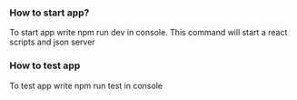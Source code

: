 ### How to start app?
To start app write npm run dev in console. This command will start a react scripts and json server 
### How to test app
To test app write npm run test in console
